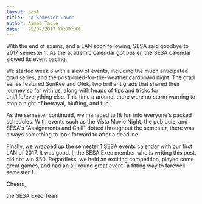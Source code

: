 ```yaml
---
layout: post
title:  "A Semester Down"
author: Aimee Tagle
date:   25/07/2017 XX:XX:XX
---
```


With the end of exams, and a LAN soon following, SESA said goodbye to 2017 semester 1. As the academic calendar got busier, the SESA calendar slowed its event pacing.

We started week 6 with a slew of events, including the much anticipated grad series, and the postponed-for-the-weather cardboard night. The grad series featured SunKee and Ofek, two brilliant grads that shared their journey so far with us, along with heaps of tips and tricks for uni/life/everything else. This time a around, there were no storm warning to stop a night of betrayal, bluffing, and fun.

As the semester continued, we managed to fit fun into everyone's packed schedules. With events such as the Vista Movie Night, the pub quiz, and SESA's "Assignments and Chill" dotted throughout the semester, there was always something to look forward to after a deadline.

Finally, we wrapped up the semester 1 SESA events calendar with our first LAN of 2017. It was good. I, the SESA Exec member who is writing this post, did not win $50. Regardless, we held an exciting competition, played some great games, and had an all-round great event- a fitting way to farewell semester 1.
 

Cheers,

the SESA Exec Team
